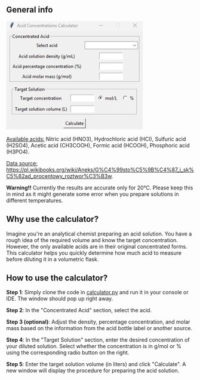 ## General info
![calculator_interface.png](calculator_interface.png)

<u>Available acids:</u> Nitric acid (HNO3), Hydrochloric acid (HCl), Sulfuric acid (H2SO4), Acetic acid (CH3COOH), Formic acid (HCOOH), Phosphoric acid (H3PO4).

<u>Data source:</u> https://pl.wikibooks.org/wiki/Aneks/G%C4%99sto%C5%9B%C4%87_i_sk%C5%82ad_procentowy_roztwor%C3%B3w.

<b>Warning!!</b> Currently the results are accurate only for 20°C. Please keep this in mind as it might generate some error when you prepare solutions in different temperatures. 

## Why use the calculator?

Imagine you're an analytical chemist preparing an acid solution. You have a rough idea of the required volume and know the target concentration. However, the only available acids are in their original concentrated forms. This calculator helps you quickly determine how much acid to measure before diluting it in a volumetric flask.

## How to use the calculator? 
<b>Step 1</b>: Simply clone the code in <u>calculator.py</u> and run it in your console or IDE. The window should pop up right away.

<b>Step 2</b>: In the "Concentrated Acid" section, select the acid.

<b>Step 3 (optional)</b>: Adjust the density, percentage concentration, and molar mass based on the information from the acid bottle label or another source.  

<b>Step 4</b>: In the "Target Solution" section, enter the desired concentration of your diluted solution. Select whether the concentration is in g/mol or % using the corresponding radio button on the right.

<b>Step 5</b>: Enter the target solution volume (in liters) and click "Calculate". A new window will display the procedure for preparing the acid solution.
